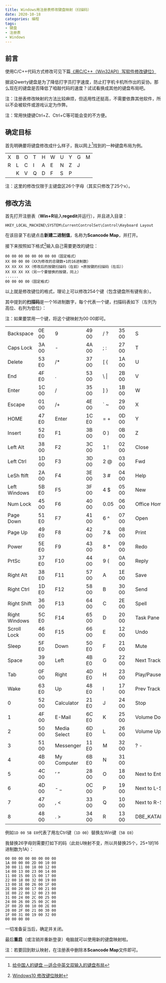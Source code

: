```yaml
---
title: Windows用注册表修改键盘映射（扫描码）
date: 2020-10-18
categories: 编程
tags:
- 键盘
- 注册表
- Windows
---
```


## 前言

使用C/C++代码方式修改可见下篇[《用C/C++（Win32API）写软件修改键位》](../用C_C++（Win32API）写软件修改键位)

据说Qwerty键盘是为了降低打字员打字速度，防止打字机卡机所作出的妥协。那么现在的键盘是否降低了咱敲代码的速度？试试看换成其他的键盘布局吧。

注：注册表修改映射的方法比较麻烦，但适用性还挺高，不需要依靠其他软件，所以不会被软件或游戏认定为作弊。

注：常用快捷键Ctrl+Z、Ctrl+C等可能会变的不方便。

## 确定目标

首先明确要将键盘修改成什么样子，我以网上[^kb]找到的一种键盘布局为例。

|     |     |     |     |     |     |     |     |     |     |
| --- | --- | --- | --- | --- | --- | --- | --- | --- | --- |
| X   | B   | O   | T   | H   | W   | U   | Y   | G   | M   |
| R   | L   | C   | I   | A   | E   | N   | Z   | J   |     |
|     | K   | V   | Q   | D   | F   | S   | P   |     |     |

注：这里的修改仅限于主键盘区26个字母（其实只修改了25个x）。

## 修改方法

首先打开注册表（**Win+R**输入**regedit**并运行），并且进入目录：

```url
HKEY_LOCAL_MACHINE\SYSTEM\CurrentControlSet\Control\Keyboard Layout
```

在该目录下右键点击**新建二进制值**，名称为**Scancode Map**，并打开。

接下来按照如下格式[^win10kb]输入自己需要更改的键位：

```Binary
00 00 00 00 00 00 00 00（固定格式）
XX 00 00 00（XX为修改的总键数+1的16进制数）
XX XX XX XX（修改后的按键扫描码（在前）+原按键的扫描码（在后））
XX XX XX XX（另一个要替换的按键，同上）
......
00 00 00 00（固定格式）
```

以上就是修改键位的格式，理论上可以修改254个键（包含键盘所有键有余）。

其中提到的**扫描码**是一个16进制数字，每个代表一个键，扫描码表如下（左列为高位、右列为低位）：

注：如果要禁用一个键，将这个键映射为00 00即可。

|               |       |     |              |       |     |          |       |     |                 |       |     |                 |       |
| ------------- | ----- | --- | ------------ | ----- | --- | -------- | ----- | --- | --------------- | ----- | --- | --------------- | ----- |
| Backspace     | 0E 00 |     | 9            | 49 00 |     | / ?      | 35 00 |     | S               | 1F 00 |     | DBE_SBCSCHAR    | 77 E0 |
| Caps Lock     | 3A 00 |     | -            | 4A 00 |     | ; :      | 27 00 |     | T               | 14 00 |     | CONVERT         | 79 E0 |
| Delete        | 53 E0 |     | /*           | 37 00 |     | [ {      | 1A 00 |     | U               | 16 00 |     | NONCONVERT      | 7B E0 |
| End           | 4F E0 |     | .            | 53 00 |     | \ &#124; | 2B 00 |     | V               | 2F 00 |     | Internet        | 01 E0 |
| Enter         | 1C 00 |     | /            | 35 00 |     | ] }      | 1B 00 |     | W               | 11 00 |     | iTouch          | 13 E0 |
| Escape        | 01 00 |     | /+           | 4E 00 |     | ` ~      | 29 00 |     | X               | 2D 00 |     | Shopping        | 04 E0 |
| HOME          | 47 E0 |     | Enter        | 1C E0 |     | = +      | 0D 00 |     | Y               | 15 00 |     | Webcam          | 12 E0 |
| Insert        | 52 E0 |     | F1           | 3B 00 |     | 0 )      | 0B 00 |     | Z               | 2C 00 |     | Back            | 6A E0 |
| Left Alt      | 38 00 |     | F2           | 3C 00 |     | 1 !      | 02 00 |     | Close           | 40 E0 |     | Favorites       | 66 E0 |
| Left Ctrl     | 1D 00 |     | F3           | 3D 00 |     | 2 @      | 03 00 |     | Fwd             | 42 E0 |     | Forward         | 69 E0 |
| LeSh ftift    | 2A 00 |     | F4           | 3E 00 |     | 3 #      | 04 00 |     | Help            | 3B E0 |     | HOME            | 32 E0 |
| Left Windows  | 5B E0 |     | F5           | 3F 00 |     | 4 $      | 05 00 |     | New             | 3E E0 |     | Refresh         | 67 E0 |
| Num Lock      | 45 00 |     | F6           | 40 00 |     | 0.05     | 06 00 |     | Office Home     | 3C E0 |     | Search          | 65 E0 |
| Page Down     | 51 E0 |     | F7           | 41 00 |     | 6 ^      | 07 00 |     | Open            | 3F E0 |     | Stop            | 68 E0 |
| Page Up       | 49 E0 |     | F8           | 42 00 |     | 7 &      | 08 00 |     | Print           | 58 E0 |     | My Pictures     | 64 E0 |
| Power         | 5E E0 |     | F9           | 43 00 |     | 8 *      | 09 00 |     | Redo            | 07 E0 |     | My Music        | 3C E0 |
| PrtSc         | 37 E0 |     | F10          | 44 00 |     | 9 (      | 0A 00 |     | Reply           | 41 E0 |     | Mute            | 20 E0 |
| Right Alt     | 38 E0 |     | F11          | 57 00 |     | A        | 1E 00 |     | Save            | 57 E0 |     | Play/Pause      | 22 E0 |
| Right Ctrl    | 1D E0 |     | F12          | 58 00 |     | B        | 30 00 |     | Send            | 43 E0 |     | Stop            | 24 E0 |
| Right Shift   | 36 00 |     | F13          | 64 00 |     | C        | 2E 00 |     | Spell           | 23 E0 |     | +(Volume up)    | 30 E0 |
| Right Windows | 5C E0 |     | F14          | 65 00 |     | D        | 20 00 |     | Task Pane       | 3D E0 |     | - (Volume down) | 2E E0 |
| Scroll Lock   | 46 00 |     | F15          | 66 00 |     | E        | 12 00 |     | Undo            | 08 E0 |     | Media           | 6D E0 |
| Sleep         | 5F E0 |     | Down         | 50 E0 |     | F        | 21 00 |     | Mute            | 20 E0 |     | Mail            | 6C E0 |
| Space         | 39 00 |     | Left         | 4B E0 |     | G        | 22 00 |     | Next Track      | 19 E0 |     | Web/Home        | 32 E0 |
| Tab           | 0F 00 |     | Right        | 4D E0 |     | H        | 23 00 |     | Play/Pause      | 22 E0 |     | Messenger       | 05 E0 |
| Wake          | 63 E0 |     | Up           | 48 E0 |     | I        | 17 00 |     | Prev Track      | 10 E0 |     | Calculator      | 21 E0 |
| 0             | 52 00 |     | Calculator   | 21 E0 |     | J        | 24 00 |     | Stop            | 24 E0 |     | Log Off         | 16 E0 |
| 1             | 4F 00 |     | E-Mail       | 6C E0 |     | K        | 25 00 |     | Volume Down     | 2E E0 |     | Sleep           | 5F E0 |
| 2             | 50 00 |     | Media Select | 6D E0 |     | L        | 26 00 |     | Volume Up       | 30 E0 |     | Help(on ke F1y) | 3B E0 |
| 3             | 51 00 |     | Messenger    | 11 E0 |     | M        | 32 00 |     | ? -             | 7D 00 |     | Undo(on ke F2y) | 08 E0 |
| 4             | 4B 00 |     | My Computer  | 6B E0 |     | N        | 31 00 |     |                 | 45 E0 |     | Redo(on ke F3y) | 07 E0 |
| 5             | 4C 00 |     | ’ ”          | 28 00 |     | O        | 18 00 |     | Next to Enter   | 2B E0 |     | Fwd (on ke F8y) | 42 E0 |
| 6             | 4D 00 |     | - _          | 0C 00 |     | P        | 19 00 |     | Next to L-Shift | 56 E0 |     | Send(on ke F9y) | 43 E0 |
| 7             | 47 00 |     | , <          | 33 00 |     | Q        | 10 00 |     | Next to R-Shift | 73 E0 |     |                 |       |
| 8             | 48 00 |     | . >          | 34 00 |     | R        | 13 00 |     | DBE_KATAKANA    | 70 E0 |     |                 |       |

例如`1D 00 5B E0`代表了用左Ctrl键（`1D 00`）替换左Win键（`5B E0`）

我替换26字母则需要打如下的码（此处U映射不变，所以共替换25个，25+1的16进制数为1A）：

```Binary
00 00 00 00 00 00 00 00
1A 00 00 00 2D 00 10 00
30 00 11 00 18 00 12 00
14 00 13 00 23 00 14 00
11 00 15 00 15 00 17 00
22 00 18 00 32 00 19 00
13 00 1E 00 26 00 1F 00
2E 00 20 00 17 00 21 00
1E 00 22 00 12 00 23 00
31 00 24 00 2C 00 25 00
24 00 26 00 25 00 2C 00
2F 00 2D 00 10 00 2E 00
20 00 2F 00 21 00 30 00
1F 00 31 00 19 00 32 00
00 00 00 00
```

一切准备妥当后，确定并关闭。

最后**重启**（或注销并重新登录）电脑就可以使用新的键盘映射啦。

注：若要回到默认映射，在注册表中删除本**Scancode Map**文件即可。

[^kb]: [给中国人的键盘 —适合中英文双输入的键盘布局](http://www.docin.com/p-23672137.html)

[^win10kb]: [Windows10 修改键位映射](https://blog.csdn.net/lhdalhd1996/article/details/90741092)
